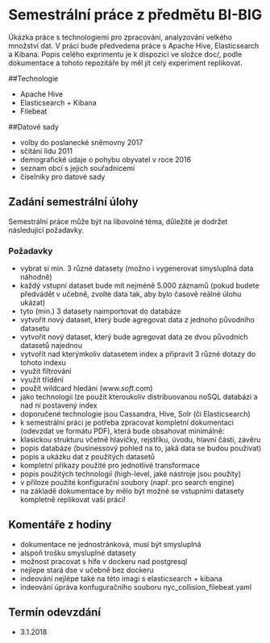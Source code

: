 
# Semestrální práce z předmětu BI-BIG
Úkázka práce s technologiemi pro zpracování, analyzování velkého množství dat. V práci bude předvedena práce s Apache Hive, Elasticsearch a Kibana. Popis celého exprimentu je k dispozici ve složce doc/, podle dokumentace a tohoto repozitáře by měl jít celý experiment replikovat.

##Technologie
- Apache Hive
- Elasticsearch + Kibana
- Filebeat

##Datové sady
- volby do poslanecké sněmovny 2017
- sčítání lidu 2011
- demografické údaje o pohybu obyvatel v roce 2016
- seznam obcí s jejich souřadnicemi
- číselníky pro datové sady

>>>
## Zadání semestrální úlohy

Semestrální práce může být na libovolné téma, důležité je dodržet následující požadavky.

### Požadavky

-  vybrat si min. 3 různé datasety (možno i vygenerovat smysluplná data náhodně)
  -  každý vstupní dataset bude mít nejméně 5.000 záznamů (pokud budete předvádět v učebně, zvolte data tak, aby bylo časově reálné úlohu ukázat)
-  tyto (min.) 3 datasety naimportovat do databáze
-  vytvořit nový dataset, který bude agregovat data z jednoho původního datasetu
-  vytvořit nový dataset, který bude agregovat data ze dvou původních datasetů najednou
-  vytvořit nad kterýmkoliv datasetem index a připravit 3 různé dotazy do tohoto indexu
  -  využit filtrování
  -  využít třídění
  -  použít wildcard hledání (www.*soft*.com)
-  jako technologii lze použít kteroukoliv distribuovanou noSQL databázi a nad ní postavený index
  -  doporučené technologie jsou Cassandra, Hive, Solr (či Elasticsearch)
-  k semestrální práci je potřeba zpracovat kompletní dokumentaci (odevzdat ve formátu PDF), která bude obsahovat minimálně:
  -  klasickou strukturu včetně hlavičky, rejstříku, úvodu, hlavní části, závěru
  -  popis databáze (businessový pohled na to, jaká data se budou používat)
  -  popis a ukázku dat z použitých datasetů
  -  kompletní příkazy použité pro jednotlivé transformace
  -  popis použitých technologií (high-level, jaké nástroje jsou použity)
  -  v příloze použité konfigurační soubory (např. pro search engine)
  -  na základě dokumentace by mělo být možné se vstupními datasety kompletně replikovat vaší práci!

## Komentáře z hodiny
- dokumentace ne jednostránková, musí být smysluplná
- alspoň trošku smysluplné datasety
- možnost pracovat s hife v dockeru nad postgresql
- nejlepe stará dse v učebně bez dockeru
- indeování nejlépe také na této imagi s elasticsearch + kibana
- indeování úpráva konfuguračního souboru nyc_collision_filebeat.yaml

## Termín odevzdání 
- 3.1.2018

>>>
